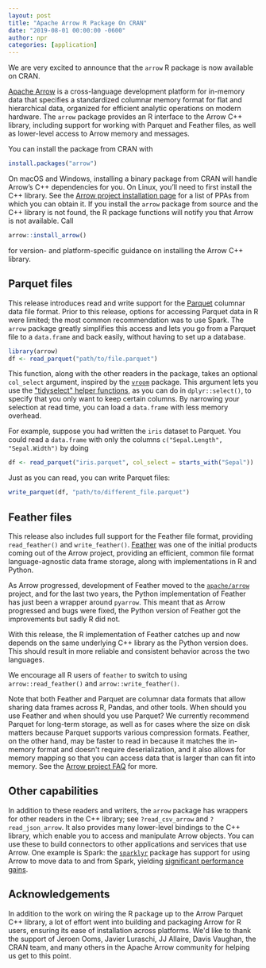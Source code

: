 ```yaml
---
layout: post
title: "Apache Arrow R Package On CRAN"
date: "2019-08-01 00:00:00 -0600"
author: npr
categories: [application]
---
```

<!--
{% comment %}
Licensed to the Apache Software Foundation (ASF) under one or more
contributor license agreements.  See the NOTICE file distributed with
this work for additional information regarding copyright ownership.
The ASF licenses this file to you under the Apache License, Version 2.0
(the "License"); you may not use this file except in compliance with
the License.  You may obtain a copy of the License at

http://www.apache.org/licenses/LICENSE-2.0

Unless required by applicable law or agreed to in writing, software
distributed under the License is distributed on an "AS IS" BASIS,
WITHOUT WARRANTIES OR CONDITIONS OF ANY KIND, either express or implied.
See the License for the specific language governing permissions and
limitations under the License.
{% endcomment %}
-->

We are very excited to announce that the `arrow` R package is now available on CRAN.

[Apache Arrow](https://arrow.apache.org/) is a cross-language development platform for in-memory data that specifies a standardized columnar memory format for flat and hierarchical data, organized for efficient analytic operations on modern hardware. The `arrow` package provides an R interface to the Arrow C++ library, including support for working with Parquet and Feather files, as well as lower-level access to Arrow memory and messages.

You can install the package from CRAN with

```r
install.packages("arrow")
```

On macOS and Windows, installing a binary package from CRAN will handle Arrow’s C++ dependencies for you. On Linux, you’ll need to first install the C++ library. See the [Arrow project installation page](https://arrow.apache.org/install/) for a list of PPAs from which you can obtain it. If you install the `arrow` package from source and the C++ library is not found, the R package functions will notify you that Arrow is not available. Call

```r
arrow::install_arrow()
```

for version- and platform-specific guidance on installing the Arrow C++
library.

## Parquet files

This release introduces read and write support for the [Parquet](https://parquet.apache.org/) columnar data file format. Prior to this release, options for accessing Parquet data in R were limited; the most common recommendation was to use Spark. The `arrow` package greatly simplifies this access and lets you go from a Parquet file to a `data.frame` and back easily, without having to set up a database.

```r
library(arrow)
df <- read_parquet("path/to/file.parquet")
```

This function, along with the other readers in the package, takes an optional `col_select` argument, inspired by the [`vroom`](https://vroom.r-lib.org/reference/vroom.html) package. This argument lets you use the ["tidyselect" helper functions](https://tidyselect.r-lib.org/reference/select_helpers.html), as you can do in `dplyr::select()`, to specify that you only want to keep certain columns. By narrowing your selection at read time, you can load a `data.frame` with less memory overhead.

For example, suppose you had written the `iris` dataset to Parquet. You could read a `data.frame` with only the columns `c("Sepal.Length", "Sepal.Width")` by doing

```r
df <- read_parquet("iris.parquet", col_select = starts_with("Sepal"))
```

Just as you can read, you can write Parquet files:

```r
write_parquet(df, "path/to/different_file.parquet")
```

## Feather files

This release also includes full support for the Feather file format, providing `read_feather()` and `write_feather()`. [Feather](https://github.com/wesm/feather) was one of the initial products coming out of the Arrow project, providing an efficient, common file format language-agnostic data frame storage, along with implementations in R and Python.

As Arrow progressed, development of Feather moved to the [`apache/arrow`](https://github.com/apache/arrow) project, and for the last two years, the Python implementation of Feather has just been a wrapper around `pyarrow`. This meant that as Arrow progressed and bugs were fixed, the Python version of Feather got the improvements but sadly R did not.

With this release, the R implementation of Feather catches up and now depends on the same underlying C++ library as the Python version does. This should result in more reliable and consistent behavior across the two languages.

We encourage all R users of `feather` to switch to using `arrow::read_feather()` and `arrow::write_feather()`.

Note that both Feather and Parquet are columnar data formats that allow sharing data frames across R, Pandas, and other tools. When should you use Feather and when should you use Parquet? We currently recommend Parquet for long-term storage, as well as for cases where the size on disk matters because Parquet supports various compression formats. Feather, on the other hand, may be faster to read in because it matches the in-memory format and doesn't require deserialization, and it also allows for memory mapping so that you can access data that is larger than can fit into memory. See the [Arrow project FAQ](https://arrow.apache.org/faq/) for more.

## Other capabilities

In addition to these readers and writers, the `arrow` package has wrappers for other readers in the C++ library; see `?read_csv_arrow` and `?read_json_arrow`. It also provides many lower-level bindings to the C++ library, which enable you to access and manipulate Arrow objects. You can use these to build connectors to other applications and services that use Arrow. One example is Spark: the [`sparklyr`](https://spark.rstudio.com/) package has support for using Arrow to move data to and from Spark, yielding [significant performance gains](http://arrow.apache.org/blog/2019/01/25/r-spark-improvements/).

## Acknowledgements

In addition to the work on wiring the R package up to the Arrow Parquet C++ library, a lot of effort went into building and packaging Arrow for R users, ensuring its ease of installation across platforms. We'd like to thank the support of Jeroen Ooms, Javier Luraschi, JJ Allaire, Davis Vaughan, the CRAN team, and many others in the Apache Arrow community for helping us get to this point.
